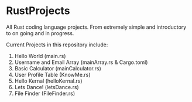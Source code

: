 # RustProjects
All Rust coding language projects. From extremely simple and introductory to on going and in progress.

Current Projects in this repository include:
1) Hello World (main.rs)
2) Username and Email Array (mainArray.rs & Cargo.toml)
3) Basic Calculator (mainCalculator.rs)
4) User Profile Table (KnowMe.rs)
5) Hello Kernal (helloKernal.rs)
6) Lets Dance! (letsDance.rs)
7) File Finder (FileFinder.rs)
